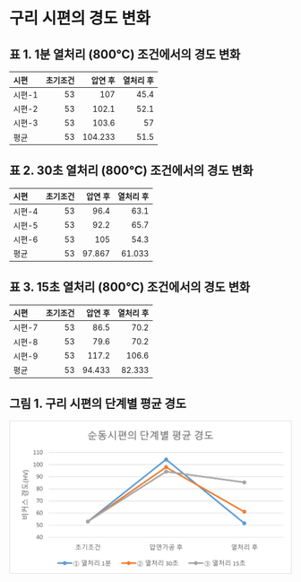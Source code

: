 # 구리 시편의 경도 변화

## 표 1. 1분 열처리 (800℃) 조건에서의 경도 변화
| 시편   | 초기조건 |  압연 후  | 열처리 후 |
|:-------|---------:|-----------:|----------:|
| 시편-1 |       53 |        107 |      45.4 |
| 시편-2 |       53 |      102.1 |      52.1 |
| 시편-3 |       53 |      103.6 |        57 |
| 평균   |       53 |    104.233 |      51.5 |

## 표 2. 30초 열처리 (800℃) 조건에서의 경도 변화
| 시편   | 초기조건 |  압연 후  | 열처리 후 |
|:-------|---------:|-----------:|----------:|
| 시편-4 |       53 |       96.4 |      63.1 |
| 시편-5 |       53 |       92.2 |      65.7 |
| 시편-6 |       53 |        105 |      54.3 |
| 평균   |       53 |     97.867 |    61.033 |

## 표 3. 15초 열처리 (800℃) 조건에서의 경도 변화
| 시편   | 초기조건 |  압연 후  | 열처리 후 |
|:-------|---------:|-----------:|----------:|
| 시편-7 |       53 |       86.5 |      70.2 |
| 시편-8 |       53 |       79.6 |      70.2 |
| 시편-9 |       53 |      117.2 |     106.6 |
| 평균   |       53 |     94.433 |    82.333 |


## 그림 1. 구리 시편의 단계별 평균 경도
![Graph전체](./heat_treatment_graph.png)
